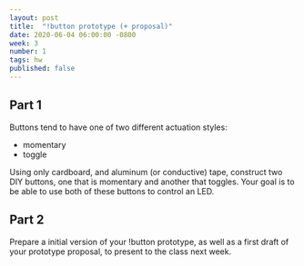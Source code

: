 ```yaml
---
layout: post
title:  "!button prototype (+ proposal)"
date: 2020-06-04 06:00:00 -0800
week: 3
number: 1
tags: hw
published: false
---
```


## Part 1

Buttons tend to have one of two different actuation styles:

* momentary
* toggle

Using only cardboard, and aluminum (or conductive) tape, construct two DIY buttons, one that is momentary and another that toggles. Your goal is to be able to use both of these buttons to control an LED.

## Part 2

Prepare a initial version of your !button prototype, as well as a first draft of your prototype proposal, to present to the class next week.
